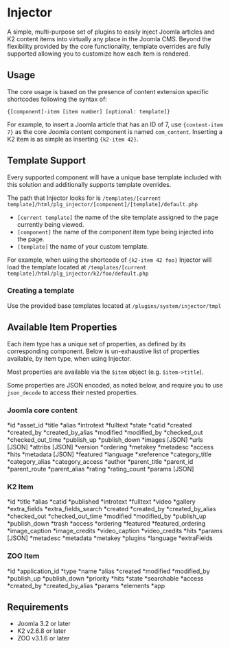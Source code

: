 # Injector

A simple, multi-purpose set of plugins to easily inject Joomla articles and K2 content items into virtually any place in the Joomla CMS. Beyond the flexibility provided by the core functionality, template overrides are fully supported allowing you to customize how each item is rendered.

## Usage

The core usage is based on the presence of content extension specific shortcodes following the syntax of:

 `{[component]-item [item number] [optional: template]}`

 For example, to insert a Joomla article that has an ID of 7, use `{content-item 7}` as the core Joomla content component is named `com_content`. Inserting a K2 item is as simple as inserting `{k2-item 42}`.

## Template Support

Every supported component will have a unique base template included with this solution and additionally supports template overrides.

The path that Injector looks for is `/templates/[current template]/html/plg_injector/[component]/[template]/default.php`

* `[current template]` the name of the site template assigned to the page currently being viewed.
* `[component]` the name of the component item type being injected into the page.
* `[template]` the name of your custom template.

For example, when using the shortcode of `{k2-item 42 foo}` Injector will load the template located at `/templates/[current template]/html/plg_injector/k2/foo/default.php`

### Creating a template

Use the provided base templates located at `/plugins/system/injector/tmpl`

## Available Item Properties
Each item type has a unique set of properties, as defined by its corresponding component. Below is un-exhaustive list of properties available, by item type, when using Injector.

Most properties are available via the `$item` object (e.g. `$item->title`).

Some properties are JSON encoded, as noted below, and require you to use `json_decode` to access their nested properties.

### Joomla core content
*id
*asset_id
*title
*alias
*introtext
*fulltext
*state
*catid
*created
*created_by
*created_by_alias
*modified
*modified_by
*checked_out
*checked_out_time
*publish_up
*publish_down
*images [JSON]
*urls [JSON]
*attribs [JSON]
*version
*ordering
*metakey
*metadesc
*access
*hits
*metadata [JSON]
*featured
*language
*xreference
*category_title
*category_alias
*category_access
*author
*parent_title
*parent_id
*parent_route
*parent_alias
*rating
*rating_count
*params [JSON]

### K2 Item
*id
*title
*alias
*catid
*published
*introtext
*fulltext
*video
*gallery
*extra_fields
*extra_fields_search
*created
*created_by
*created_by_alias
*checked_out
*checked_out_time
*modified
*modified_by
*publish_up
*publish_down
*trash
*access
*ordering
*featured
*featured_ordering
*image_caption
*image_credits
*video_caption
*video_credits
*hits
*params [JSON]
*metadesc
*metadata
*metakey
*plugins
*language
*extraFields

### ZOO Item
*id
*application_id
*type
*name
*alias
*created
*modified
*modified_by
*publish_up
*publish_down
*priority
*hits
*state
*searchable
*access
*created_by
*created_by_alias
*params
*elements
*app

## Requirements
* Joomla 3.2 or later
* K2 v2.6.8 or later
* ZOO v3.1.6 or later
